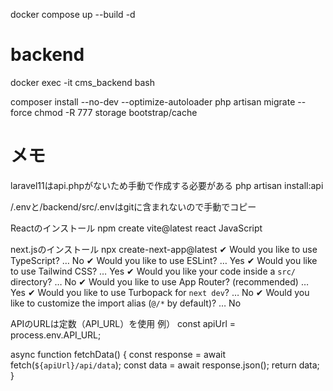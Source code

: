 docker compose up --build -d

# backend
docker exec -it cms_backend bash 

composer install --no-dev --optimize-autoloader
php artisan migrate --force
chmod -R 777 storage bootstrap/cache



# メモ
laravel11はapi.phpがないため手動で作成する必要がある
php artisan install:api

/.envと/backend/src/.envはgitに含まれないので手動でコピー

Reactのインストール
npm create vite@latest
react
JavaScript

next.jsのインストール
npx create-next-app@latest
✔ Would you like to use TypeScript? … No
✔ Would you like to use ESLint? … Yes
✔ Would you like to use Tailwind CSS? … Yes
✔ Would you like your code inside a `src/` directory? … No
✔ Would you like to use App Router? (recommended) … Yes
✔ Would you like to use Turbopack for `next dev`? … No
✔ Would you like to customize the import alias (`@/*` by default)? … No


APIのURLは定数（API_URL）を使用
例）
const apiUrl = process.env.API_URL;

async function fetchData() {
  const response = await fetch(`${apiUrl}/api/data`);
  const data = await response.json();
  return data;
}

